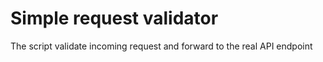 # Simple request validator
The script validate incoming request and forward to the real API endpoint
